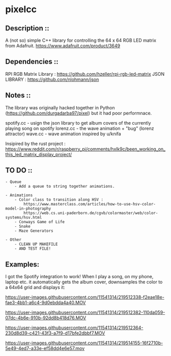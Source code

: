 # pixelcc

## Description ::
A (not so) simple C++ library for controlling the 64 x 64 RGB LED matrix from Adafruit.
https://www.adafruit.com/product/3649

## Dependencies ::
RPI RGB Matrix Library : https://github.com/hzeller/rpi-rgb-led-matrix
JSON LIBRARY : https://github.com/nlohmann/json

## Notes ::
The library was originally hacked together in Python (https://github.com/durgadarba97/pixel)
but it had poor performnace. 

spotify.cc - usign the json library to get album covers of the currently playing song on spotify
lorenz.cc - the wave animation + "bug" (lorenz attractor) 
wave.cc - wave animation inspired by u/knifa 

Insipired by the rust project : https://www.reddit.com/r/raspberry_pi/comments/hxlk9c/been_working_on_this_led_matrix_display_project/

## TO DO ::
    - Queue 
        - Add a queue to string together animations.
    
    - Animations
        - Color class to transition along HSV : 
            https://www.masterclass.com/articles/how-to-use-hsv-color-model-in-photography
            https://web.cs.uni-paderborn.de/cgvb/colormaster/web/color-systems/hsv.html
        - Conways Game of Life
        - Snake
        - Maze Generators
        
    - Other
        - CLEAN UP MAKEFILE 
        - AND TEST FILE!

## Examples:
I got the Spotify integration to work! When I play a song, on my phone, laptop etc. it automatically gets the album cover, 
downsamples the color to a 64x64 grid and displays it:

https://user-images.githubusercontent.com/11541314/219512338-f2eae18e-fae3-4bb1-a6c4-9d0ebdda4a40.MOV

https://user-images.githubusercontent.com/11541314/219512382-110da059-07dc-4b6e-910b-92dd8b418d76.MOV

https://user-images.githubusercontent.com/11541314/219512364-230d8d39-c421-43f3-a7f9-d17bfe2dbbf7.MOV

https://user-images.githubusercontent.com/11541314/219514155-16f2710b-5e49-4ed7-a33e-ef58dd4e6e57.mov

